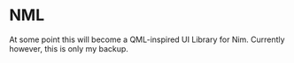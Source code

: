 # NML

At some point this will become a QML-inspired UI Library for Nim. Currently
however, this is only my backup.

